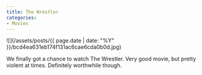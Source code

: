 ```yaml
---
title: The Wrestler
categories:
- Movies
---
```


![](/assets/posts/{{ page.date | date: "%Y" }}/bcd4ea631eb174f131ac6cae6cda0b0d.jpg)
  



We finally got a chance to watch The Wrestler. Very good movie, but pretty violent at times. Definitely worthwhile though.
